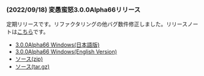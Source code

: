 
### (2022/09/18) 変愚蛮怒3.0.0Alpha66リリース
定期リリースです。リファクタリングの他バグ数件修正しました。リリースノートは[こちら](https://github.com/hengband/hengband/releases/tag/3.0.0Alpha66)です。
- [3.0.0Alpha66 Windows(日本語版)](https://github.com/hengband/hengband/releases/download/3.0.0Alpha66/Hengband-3.0.0Alpha66-jp.zip)
- [3.0.0Alpha66 Windows(English Version)](https://github.com/hengband/hengband/releases/download/3.0.0Alpha66/Hengband-3.0.0Alpha66-en.zip)
- [ソース(zip)](https://github.com/hengband/hengband/archive/3.0.0Alpha66.zip)
- [ソース(tar.gz)](https://github.com/hengband/hengband/archive/3.0.0Alpha66.tar.gz)

